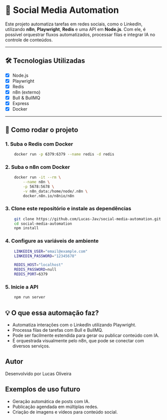 # 🤖 Social Media Automation

Este projeto automatiza tarefas em redes sociais, como o LinkedIn, utilizando **n8n**, **Playwright**, **Redis** e uma API em **Node.js**. Com ele, é possível orquestrar fluxos automatizados, processar filas e integrar IA no controle de conteúdos.

---

## 🛠️ Tecnologias Utilizadas

- [x] Node.js  
- [x] Playwright  
- [x] Redis  
- [x] n8n  (externo)
- [x] Bull & BullMQ  
- [x] Express  
- [x] Docker  

---

## 🚀 Como rodar o projeto

### 1. Suba o Redis com Docker

```bash
    docker run -p 6379:6379 --name redis -d redis
```

### 2. Suba o n8n com Docker

```bash
    docker run -it --rm \
        --name n8n \
        -p 5678:5678 \
        -v n8n_data:/home/node/.n8n \
        docker.n8n.io/n8nio/n8n
```

### 3. Clone este repositório e instale as dependências

```bash
    git clone https://github.com/Lucas-Jav/social-media-automation.git
    cd social-media-automation
    npm install
```

### 4. Configure as variáveis de ambiente

```bash
    LINKEDIN_USER="email@example.com"
    LINKEDIN_PASSWORD="12345678"

    REDIS_HOST="localhost"
    REDIS_PASSWORD=null
    REDIS_PORT=6379
```

### 5. Inicie a API

```bash
    npm run server
```

## 💡 O que essa automação faz?
 - Automatiza interações com o LinkedIn utilizando Playwright.
 - Processa filas de tarefas com Bull e BullMQ.
 - Pode ser facilmente estendida para gerar ou publicar conteúdo com IA.
 - É orquestrada visualmente pelo n8n, que pode se conectar com diversos serviços.

## Autor
Desenvolvido por Lucas Oliveira

## Exemplos de uso futuro
 - Geração automática de posts com IA.
 - Publicação agendada em múltiplas redes.
 - Criação de imagens e vídeos para conteúdo social.